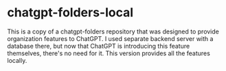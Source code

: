 # chatgpt-folders-local
This is a copy of a chatgpt-folders repository that was designed to provide organization features to ChatGPT. I used separate backend server with a database there, but now that ChatGPT is introducing this feature themselves, there's no need for it. This version provides all the features locally.

